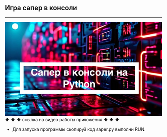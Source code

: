 ## Игра сапер в консоли

---


[![Посмотреть видео на YouTube](saper.jpeg)](https://youtu.be/hRlzRRu2HJU) <br>
&#11014; &#11014; &#11014; ссылка на видео работы приложения &#11014; &#11014; &#11014; <br>

- Для запуска программы скопируй код saper.py выполни RUN.
<br>

